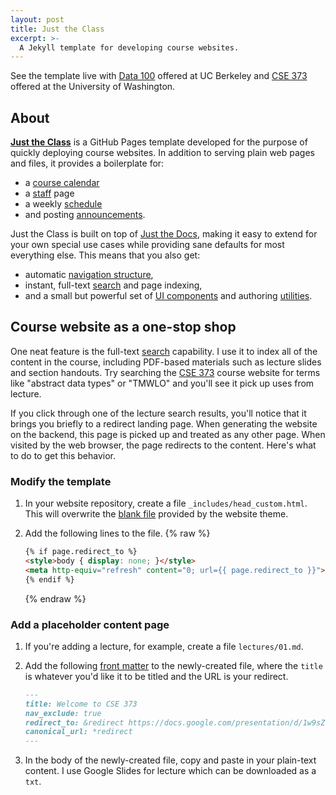 ```yaml
---
layout: post
title: Just the Class
excerpt: >-
  A Jekyll template for developing course websites.
---
```


See the template live with [Data 100][] offered at UC Berkeley and [CSE 373][] offered at the University of Washington.

[Data 100]: http://www.ds100.org/fa19/
[CSE 373]: https://courses.cs.washington.edu/courses/cse373/19au/

## About

**[Just the Class][]** is a GitHub Pages template developed for the purpose of quickly deploying course websites. In addition to serving plain web pages and files, it provides a boilerplate for:

[Just the Class]: /just-the-class/

- a [course calendar](/just-the-class/calendar/)
- a [staff](/just-the-class/staff/) page
- a weekly [schedule](/just-the-class/schedule/)
- and posting [announcements](/just-the-class/announcements/).

Just the Class is built on top of [Just the Docs][], making it easy to extend for your own special use cases while providing sane defaults for most everything else. This means that you also get:

[Just the Docs]: https://github.com/pmarsceill/just-the-docs

- automatic [navigation structure][],
- instant, full-text [search][] and page indexing,
- and a small but powerful set of [UI components][] and authoring [utilities][].

[navigation structure]: https://pmarsceill.github.io/just-the-docs/docs/navigation-structure/
[search]: https://pmarsceill.github.io/just-the-docs/docs/search/
[UI components]: https://pmarsceill.github.io/just-the-docs/docs/ui-components
[utilities]: https://pmarsceill.github.io/just-the-docs/docs/utilities

## Course website as a one-stop shop

One neat feature is the full-text [search][] capability. I use it to index all of the content in the course, including PDF-based materials such as lecture slides and section handouts. Try searching the [CSE 373][] course website for terms like "abstract data types" or "TMWLO" and you'll see it pick up uses from lecture.

If you click through one of the lecture search results, you'll notice that it brings you briefly to a redirect landing page. When generating the website on the backend, this page is picked up and treated as any other page. When visited by the web browser, the page redirects to the content. Here's what to do to get this behavior.

### Modify the template

1. In your website repository, create a file `_includes/head_custom.html`. This will overwrite the [blank file][] provided by the website theme.

2. Add the following lines to the file.
   {% raw %}
   ```html
   {% if page.redirect_to %}
   <style>body { display: none; }</style>
   <meta http-equiv="refresh" content="0; url={{ page.redirect_to }}">
   {% endif %}
   ```
   {% endraw %}

### Add a placeholder content page

1. If you're adding a lecture, for example, create a file `lectures/01.md`.

2. Add the following [front matter][] to the newly-created file, where the `title` is whatever you'd like it to be titled and the URL is your redirect.
   ```markdown
   ---
   title: Welcome to CSE 373
   nav_exclude: true
   redirect_to: &redirect https://docs.google.com/presentation/d/1w9sZhSH6MPBh_WB9dcBuz5RSUE32GqBcCXo6jprVQwI/edit#usp=sharing
   canonical_url: *redirect
   ---
   ```

3. In the body of the newly-created file, copy and paste in your plain-text content. I use Google Slides for lecture which can be downloaded as a `txt`.

[blank file]: https://github.com/pmarsceill/just-the-docs/blob/master/_includes/head_custom.html
[front matter]: https://jekyllrb.com/docs/front-matter/
